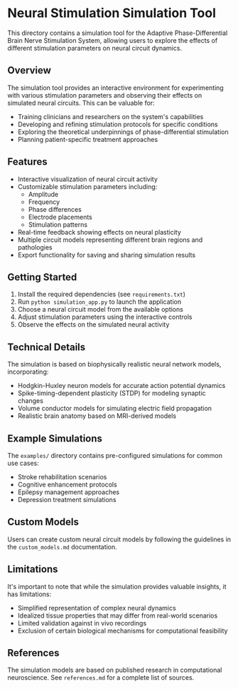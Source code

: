 # Neural Stimulation Simulation Tool

This directory contains a simulation tool for the Adaptive Phase-Differential Brain Nerve Stimulation System, allowing users to explore the effects of different stimulation parameters on neural circuit dynamics.

## Overview

The simulation tool provides an interactive environment for experimenting with various stimulation parameters and observing their effects on simulated neural circuits. This can be valuable for:

- Training clinicians and researchers on the system's capabilities
- Developing and refining stimulation protocols for specific conditions
- Exploring the theoretical underpinnings of phase-differential stimulation
- Planning patient-specific treatment approaches

## Features

- Interactive visualization of neural circuit activity
- Customizable stimulation parameters including:
  - Amplitude
  - Frequency
  - Phase differences
  - Electrode placements
  - Stimulation patterns
- Real-time feedback showing effects on neural plasticity
- Multiple circuit models representing different brain regions and pathologies
- Export functionality for saving and sharing simulation results

## Getting Started

1. Install the required dependencies (see `requirements.txt`)
2. Run `python simulation_app.py` to launch the application
3. Choose a neural circuit model from the available options
4. Adjust stimulation parameters using the interactive controls
5. Observe the effects on the simulated neural activity

## Technical Details

The simulation is based on biophysically realistic neural network models, incorporating:

- Hodgkin-Huxley neuron models for accurate action potential dynamics
- Spike-timing-dependent plasticity (STDP) for modeling synaptic changes
- Volume conductor models for simulating electric field propagation
- Realistic brain anatomy based on MRI-derived models

## Example Simulations

The `examples/` directory contains pre-configured simulations for common use cases:

- Stroke rehabilitation scenarios
- Cognitive enhancement protocols
- Epilepsy management approaches
- Depression treatment simulations

## Custom Models

Users can create custom neural circuit models by following the guidelines in the `custom_models.md` documentation.

## Limitations

It's important to note that while the simulation provides valuable insights, it has limitations:

- Simplified representation of complex neural dynamics
- Idealized tissue properties that may differ from real-world scenarios
- Limited validation against in vivo recordings
- Exclusion of certain biological mechanisms for computational feasibility

## References

The simulation models are based on published research in computational neuroscience. See `references.md` for a complete list of sources.
